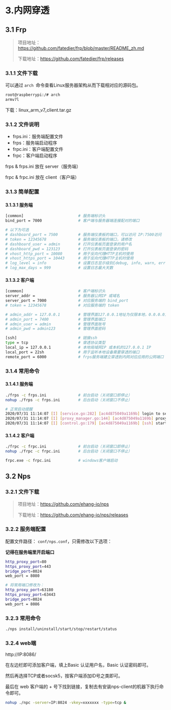 # 3.内网穿透

## 3.1 Frp

> 项目地址：https://github.com/fatedier/frp/blob/master/README_zh.md
>
> 下载地址：https://github.com/fatedier/frp/releases

### 3.1.1 文件下载

可以通过 `arch `命令查看Linux服务器架构从而下载相对应的源码包。

```bash
root@raspberrypi:/# arch
armv7l
```

下载：linux_arm_v7_client.tar.gz

### 3.1.2 文件说明

- frps.ini：服务端配置文件
- frps：服务端启动程序
- frpc.ini：客户端配置文件
- frpc：客户端启动程序

frps & frps.ini 放在 server（服务端）

frpc & frpc.ini 放在 client（客户端）

### 3.1.3 简单配置

#### 3.1.3.1 服务端

```bash
[common]						# 服务端标识头
bind_port = 7000				# 客户端与服务器端连接配对的端口

# 以下为可选
# dashboard_port = 7500			# 服务端仪表板的端口，可以访问 IP:7500访问
# token = 12345678				# 服务端仪表板的端口，请修改
# dashboard_user = admin		# 打开仪表板页面登录的用户名
# dashboard_pwd = 123123		# 打开仪表板页面登录的密码
# vhost_http_port = 10080		# 用于反向代理HTTP主机时使用
# vhost_https_port = 10443		# 用于反向代理HTTP主机时使用
# log_level = info				# 设置日志显示级别{debug, info, warn, error)
# log_max_days = 999			# 设置日志最大天数
```

#### 3.1.3.2 客户端

```bash
[common]						# 客户端标识头
server_addr = 					# 服务器公网IP 或域名
server_port = 7000				# 对应服务端的 bind_port
# token = 12345678				# 对应服务端的 token

# admin_addr = 127.0.0.1		# 管理界面127.0.0.1地址为仅限本地，0.0.0.0为不限。
# admin_port = 7400				# 管理界面端口
# admin_user = admin			# 管理界面账号
# admin_pwd = admin123			# 管理界面密码

[ssh]							# 链接ssh
type = tcp						# 穿透协议类型
local_ip = 127.0.0.1			# 本地局域网IP 或本机的127.0.0.1 IP
local_port = 22sh				# 用于监听本地设备需要穿透的端口
remote_port = 6000				# frps服务端建立穿透到内网对应应用的公网端口
```

### 3.1.4 常用命令

#### 3.1.4.1 服务端

```bash
./frps -c frps.ini				# 前台启动（关闭窗口即停止）
nohup ./frps -c frps.ini		# 后台启动（关闭窗口不停止）

# 正常启动提醒
2020/07/31 11:14:07 [I] [service.go:282] [ac4d875049a1169b] login to server success, get run id [ac4d875049a1169b], server udp port [0]
2020/07/31 11:14:07 [I] [proxy_manager.go:144] [ac4d875049a1169b] proxy added: [ssh]
2020/07/31 11:14:07 [I] [control.go:179] [ac4d875049a1169b] [ssh] start proxy success
```

#### 3.1.4.2 客户端

```bash
./frpc -c frpc.ini				# 前台启动（关闭窗口即停止）
nohup ./frpc -c frpc.ini		# 后台启动（关闭窗口不停止）

frpc.exe -c frpc.ini			# windows客户端启动
```

## 3.2 Nps

### 3.2.1 文件下载

> 项目地址：https://github.com/ehang-io/nps
>
> 下载地址：https://github.com/ehang-io/nps/releases

### 3.2.2 服务端配置

配置文件路径： `conf/nps.conf`，只需修改以下选项：

**记得在服务端里开启端口**

```bash
http_proxy_port=80
https_proxy_port=443
bridge_port=8024
web_port = 8080

# 将常用端口修改为：
http_proxy_port=63180
https_proxy_port=63443
bridge_port=8024
web_port = 8086
```

### 3.2.3 常用命令

```bash
./nps install/uninstall/start/stop/restart/status
```

### 3.2.4 web端

http://IP:8086/

在左边栏即可添加客户端，填上Basic 认证用户名，Basic 认证密码即可。

然后再选择TCP或者socsk5，按客户端添加ID号之类即可。

最后在 web 客户端的 + 号下找到链接，复制去有安装nps-client的机器下执行命令即可。

```bash
nohup ./npc -server=IP:8024 -vkey=xxxxxxx -type=tcp &
```

